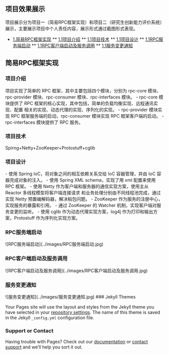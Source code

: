 ## 项目效果展示
项目展示分为项目一（简易RPC框架实现）和项目二（研究生创新能力评价系统）展示，主要展示项目中个人责任内容，展示形式通过截图形式表现。
* [1.简易RPC框架实现](#1)
 ** [1.1项目介绍](#1.1)
 ** [1.1项目技术](#1.2)
 ** [1.1项目设计](#1.3)
 ** [1.1RPC服务端启动](#1.4)
 ** [1.1RPC客户端启动及服务调用](#1.5)
 ** [1.1服务变更通知](#1.6)
<h2 id="1">简易RPC框架实现</h2>
<h3 id="1.1">项目介绍</h3>
项目实现了简单的 RPC 框架，其中主要包括四个模块，分别为 rpc-core 模块、rpc-provider 模块、rpc-consumer 模块、rpc-interfaces 模块。
- rpc-core 模块提供了 RPC 框架的核心实现，其中包括，简单的负载均衡实现、远程通讯实现、配置 相关的实现、动态代理的实现、序列化的实现。
- rpc-provider 模块实现 RPC 框架服务端的启动，rpc-consumer 模块实现 RPC 框架客户端的启动。
- rpc-interfaces 模块提供了 RPC 服务。

<h3 id="1.2">项目技术</h3>
Spirng+Netty+ZooKeeper+Protostuff+cglib 

<h3 id="1.3">项目设计</h3>
- 使用 Spring IoC，将对象之间的相互依赖关系交给 IoC 容器管理，并由 IoC 容器完成对象的注入。
- 使用 Spring XML schema，实现了用 xml 配置来使用 RPC 框架。
- 使用 Netty 作为客户端和服务器的通信实现方案，使用主从 Reactor 多线程模型将客户端连接请求
和业务处理分别由不同线程池完成，通过实现 Netty 预置编解码器，解决粘包问题。
- ZooKeeper 作为服务的注册中心，实现服务的暴露和引用。
- 通过 ZooKeeper 的 Watcher 机制，实现客户端对服务变更的监听。
- 使用 cglib 作为动态代理实现方案，log4j 作为打印和输出方案，Protostuff 作为序列化实现方案。

<h3 id="1.4">RPC服务端启动</h3>
![RPC服务端启动](../images/RPC服务端启动.jpg)
<h3 id="1.5">RPC客户端启动及服务调用</h3>
![RPC客户端启动及服务调用](../images/RPC客户端启动及服务调用.jpg)
<h3 id="1.6">服务变更通知</h3>
![服务变更通知](../images/服务变更通知.jpg)
### Jekyll Themes

Your Pages site will use the layout and styles from the Jekyll theme you have selected in your [repository settings](https://github.com/Origin-9/oriNote.github.io/settings). The name of this theme is saved in the Jekyll `_config.yml` configuration file.

### Support or Contact

Having trouble with Pages? Check out our [documentation](https://docs.github.com/categories/github-pages-basics/) or [contact support](https://github.com/contact) and we’ll help you sort it out.
